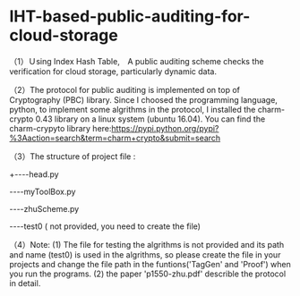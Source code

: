 # IHT-based-public-auditing-for-cloud-storage
（1）Ｕsing Index Hash Table,　A public auditing scheme checks the verification for cloud storage, particularly dynamic data.

（2）The protocol for public auditing is implemented on top of Cryptography (PBC) library. Since I choosed the programming language, python,  to implement some algrithms in the protocol, I installed the charm-crypto 0.43 library on a linux system (ubuntu 16.04). You can find the charm-crypyto library here:https://pypi.python.org/pypi?%3Aaction=search&term=charm+crypto&submit=search



（3）The structure of project file :

+----head.py

 ----myToolBox.py
 
 ----zhuScheme.py
 
 ----test0 ( not provided, you need to create the file)



（4）Note: 
(1) The file for testing the algrithms is not provided and its path and name (test0) is used in the algrithms, so please create the file in your projects and change the file path in the funtions('TagGen' and 'Proof') when you run the programs.
(2) the paper 'p1550-zhu.pdf' describle the protocol in detail.
